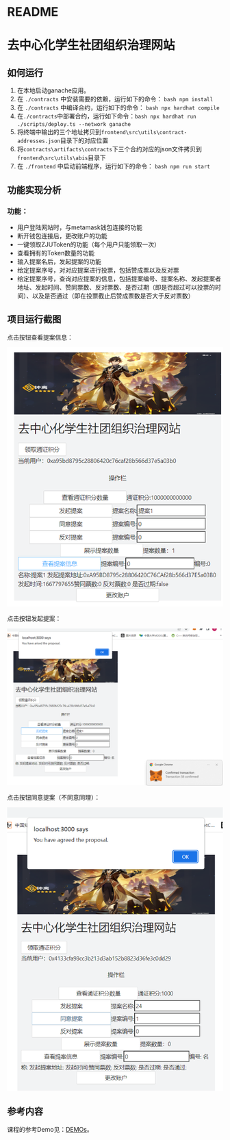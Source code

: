 # README

# ****去中心化学生社团组织治理网站****

## 如何运行

1. 在本地启动ganache应用。
2. 在 `./contracts` 中安装需要的依赖，运行如下的命令： `bash npm install`
3. 在 `./contracts` 中编译合约，运行如下的命令： `bash npx hardhat compile`
4. 在`./contracts`中部署合约，运行如下命令：`bash npx hardhat run ./scripts/deploy.ts --network ganache` 
5. 将终端中输出的三个地址拷贝到`frontend\src\utils\contract-addresses.json`目录下的对应位置
6. 将`contracts\artifacts\contracts`下三个合约对应的json文件拷贝到`frontend\src\utils\abis`目录下
7. 在 `./frontend` 中启动前端程序，运行如下的命令： `bash npm run start`

## 功能实现分析

### 功能：

- 用户登陆网站时，与metamask钱包连接的功能
- 断开钱包连接后，更改账户的功能
- 一键领取ZJUToken的功能（每个用户只能领取一次）
- 查看拥有的Token数量的功能
- 输入提案名后，发起提案的功能
- 给定提案序号，对对应提案进行投票，包括赞成票以及反对票
- 给定提案序号，查询对应提案的信息，包括提案编号、提案名称、发起提案者地址、发起时间、赞同票数、反对票数、是否过期（即是否超过可以投票的时间）、以及是否通过（即在投票截止后赞成票数是否大于反对票数）

## 项目运行截图

点击按钮查看提案信息：

![avatar](./Untitled.png)


点击按钮发起提案：

![avatar](./Untitled%20(1).png)

点击按钮同意提案（不同意同理）：

![avatar](./Untitled%20(2).png)

## 参考内容

课程的参考Demo见：[DEMOs](https://github.com/LBruyne/blockchain-course-demos)。